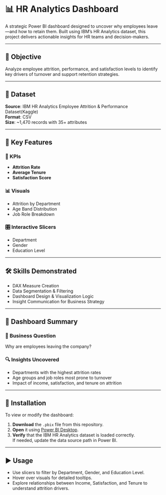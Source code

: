 # 📊 HR Analytics Dashboard

A strategic Power BI dashboard designed to uncover why employees leave—and how to retain them. Built using IBM’s HR Analytics dataset, this project delivers actionable insights for HR teams and decision-makers.

---

## 🎯 Objective

Analyze employee attrition, performance, and satisfaction levels to identify key drivers of turnover and support retention strategies.

---

## 📁 Dataset

**Source**: IBM HR Analytics Employee Attrition & Performance Dataset(Kaggle)  
**Format**: CSV  
**Size**: ~1,470 records with 35+ attributes

---

## 🚀 Key Features

### 📌 KPIs
- **Attrition Rate**
- **Average Tenure**
- **Satisfaction Score**

### 📊 Visuals
- Attrition by Department
- Age Band Distribution
- Job Role Breakdown

### 🎛️ Interactive Slicers
- Department  
- Gender  
- Education Level

---

## 🛠️ Skills Demonstrated

- DAX Measure Creation  
- Data Segmentation & Filtering  
- Dashboard Design & Visualization Logic  
- Insight Communication for Business Strategy

---

## 🧾 Dashboard Summary

### 💼 Business Question
Why are employees leaving the company?

### 🔍 Insights Uncovered
- Departments with the highest attrition rates  
- Age groups and job roles most prone to turnover  
- Impact of income, satisfaction, and tenure on attrition

---

## 🧰 Installation

To view or modify the dashboard:

1. **Download** the `.pbix` file from this repository.
2. **Open** it using [Power BI Desktop](https://powerbi.microsoft.com/en-us/desktop/).
3. **Verify** that the IBM HR Analytics dataset is loaded correctly.  
   If needed, update the data source path in Power BI.

---

## ▶️ Usage

- Use slicers to filter by Department, Gender, and Education Level.
- Hover over visuals for detailed tooltips.
- Explore relationships between Income, Satisfaction, and Tenure to understand attrition drivers.
